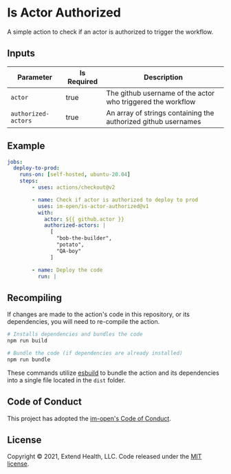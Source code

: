 # Is Actor Authorized

A simple action to check if an actor is authorized to trigger the workflow.

## Inputs
| Parameter           | Is Required | Description                                                    |
| --------------------|-------------|----------------------------------------------------------------|
| `actor `            | true        | The github username of the actor who triggered the workflow    |
| `authorized-actors` | true        | An array of strings containing the authorized github usernames |


## Example

```yml
jobs:
  deploy-to-prod:
    runs-on: [self-hosted, ubuntu-20.04]
    steps:
        - uses: actions/checkout@v2

        - name: Check if actor is authorized to deploy to prod
          uses: im-open/is-actor-authorized@v1
          with:
            actor: ${{ github.actor }}
            authorized-actors: |
              [
                "bob-the-builder",
                "potato",
                "QA-boy"
              ]

        - name: Deploy the code
          run: |
```

## Recompiling

If changes are made to the action's code in this repository, or its dependencies, you will need to re-compile the
action.

```sh
# Installs dependencies and bundles the code
npm run build

# Bundle the code (if dependencies are already installed)
npm run bundle
```

These commands utilize [esbuild](https://esbuild.github.io/getting-started/#bundling-for-node) to bundle the action and
its dependencies into a single file located in the `dist` folder.

## Code of Conduct

This project has adopted the [im-open's Code of Conduct](https://github.com/im-open/.github/blob/master/CODE_OF_CONDUCT.md).

## License

Copyright &copy; 2021, Extend Health, LLC. Code released under the [MIT license](LICENSE).